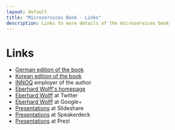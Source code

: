 ```yaml
---
layout: default
title: "Microservices Book - Links"
description: Links to more details of the microservices book
---
```


# Links
      
* [German edition of the book](http://microservices-buch.de)
* [Korean edition of the book](http://acornpub.co.kr/book/microservices)
* [INNOQ](http://innoq.com) employer of the author
* [Eberhard Wolff's homepage](http://ewolff.com/)
* [Eberhard Wolff](http://twitter.com/ewolff) at Twitter
* [Eberhard Wolff]("https://plus.google.com/u/0/+EberhardWolff/) at Google+
* [Presentations]("http://www.slideshare.net/ewolff/presentations) at Slideshare
* [Presentations]("https://speakerdeck.com/ewolff) at Speakerdeck
* [Presentations]("https://prezi.com/user/ewolff/) at Prezi
	

